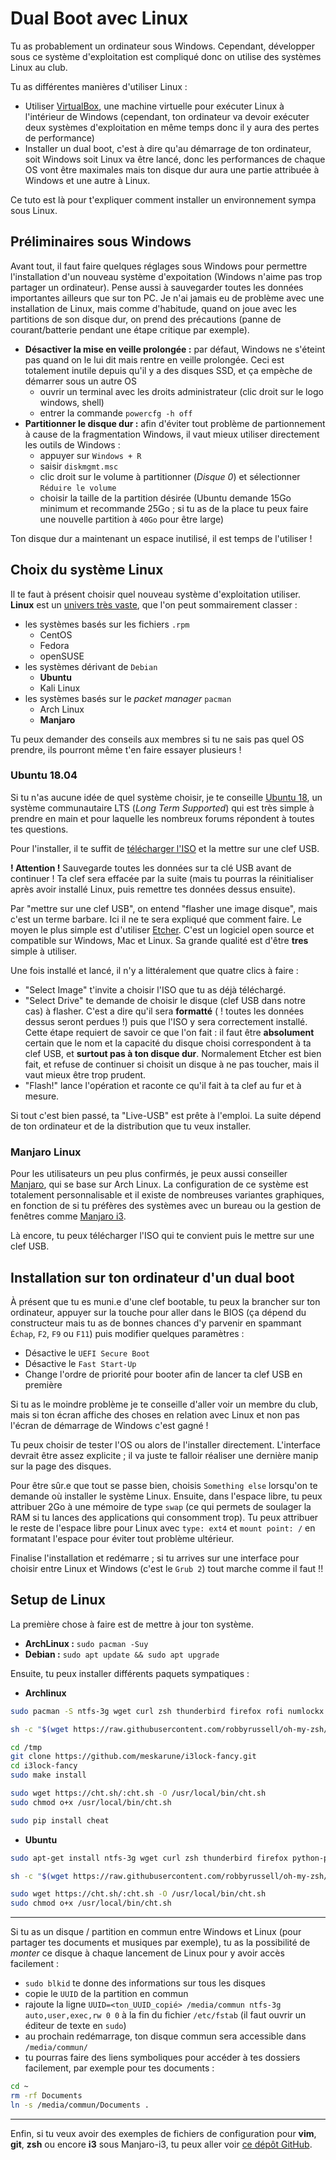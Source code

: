 # Dual Boot avec Linux

Tu as probablement un ordinateur sous Windows. Cependant, développer sous ce système d'exploitation est compliqué donc on utilise des systèmes Linux au club.

Tu as différentes manières d'utiliser Linux :
* Utiliser [VirtualBox](https://www.virtualbox.org/), une machine virtuelle pour exécuter Linux à l'intérieur de Windows (cependant, ton ordinateur va devoir exécuter deux systèmes d'exploitation en même temps donc il y aura des pertes de performance)
* Installer un dual boot, c'est à dire qu'au démarrage de ton ordinateur, soit Windows soit Linux va être lancé, donc les performances de chaque OS vont être maximales mais ton disque dur aura une partie attribuée à Windows et une autre à Linux.

Ce tuto est là pour t'expliquer comment installer un environnement sympa sous Linux.

## Préliminaires sous Windows

Avant tout, il faut faire quelques réglages sous Windows pour permettre l'installation d'un nouveau système d'expoitation (Windows n'aime pas trop partager un ordinateur). Pense aussi à sauvegarder toutes les données importantes ailleurs que sur ton PC. Je n'ai jamais eu de problème avec une installation de Linux, mais comme d'habitude, quand on joue avec les partitions de son disque dur, on prend des précautions (panne de courant/batterie pendant une étape critique par exemple).

* **Désactiver la mise en veille prolongée :** par défaut, Windows ne s'éteint pas quand on le lui dit mais rentre en veille prolongée. Ceci est totalement inutile depuis qu'il y a des disques SSD, et ça empèche de démarrer sous un autre OS
  - ouvrir un terminal avec les droits administrateur (clic droit sur le logo windows, shell)
  - entrer la commande `powercfg -h off`
* **Partitionner le disque dur :** afin d'éviter tout problème de partionnement à cause de la fragmentation Windows, il vaut mieux utiliser directement les outils de Windows :
  - appuyer sur `Windows + R`
  - saisir `diskmgmt.msc`
  - clic droit sur le volume à partitionner (_Disque 0_) et sélectionner `Réduire le volume`
  - choisir la taille de la partition désirée (Ubuntu demande 15Go minimum et recommande 25Go ; si tu as de la place tu peux faire une nouvelle partition à `40Go` pour être large)

Ton disque dur a maintenant un espace inutilisé, il est temps de l'utiliser !

##  Choix du système Linux

Il te faut à présent choisir quel nouveau système d'exploitation utiliser. **Linux** est un [univers très vaste](https://upload.wikimedia.org/wikipedia/commons/1/1b/Linux_Distribution_Timeline.svg), que l'on peut sommairement classer :
* les systèmes basés sur les fichiers `.rpm`
  - CentOS
  - Fedora
  - openSUSE
* les systèmes dérivant de `Debian`
  - **Ubuntu**
  - Kali Linux
* les systèmes basés sur le _packet manager_ `pacman`
  - Arch Linux
  - **Manjaro**

Tu peux demander des conseils aux membres si tu ne sais pas quel OS prendre, ils pourront même t'en faire essayer plusieurs !

### Ubuntu 18.04

Si tu n'as aucune idée de quel système choisir, je te conseille [Ubuntu 18](https://www.ubuntu.com/download/desktop), un système communautaire LTS (_Long Term Supported_) qui est très simple à prendre en main et pour laquelle les nombreux forums répondent à toutes tes questions.

Pour l'installer, il te suffit de [télécharger l'ISO](https://www.ubuntu.com/download/desktop/thank-you?country=US&version=18.04.1&architecture=amd64) et la mettre sur une clef USB.

__! Attention !__
Sauvegarde toutes les données sur ta clé USB avant de continuer ! Ta clef sera effacée par la suite (mais tu pourras la réinitialiser après avoir installé Linux, puis remettre tes données dessus ensuite).

Par "mettre sur une clef USB", on entend "flasher une image disque", mais c'est un terme barbare. Ici il ne te sera expliqué que comment faire.
Le moyen le plus simple est d'utiliser [Etcher](https://etcher.io/). C'est un logiciel open source et compatible sur Windows, Mac et Linux. Sa grande qualité est d'être __tres__ simple à utiliser.

Une fois installé et lancé, il n'y a littéralement que quatre clics à faire : 
  - "Select Image" t'invite a choisir l'ISO que tu as déjà téléchargé.
  - "Select Drive" te demande de choisir le disque (clef USB dans notre cas) à flasher. C'est a dire qu'il sera __formatté__ ( ! toutes les données dessus seront perdues !) puis que l'ISO y sera correctement installé. Cette étape requiert de savoir ce que l'on fait : il faut être __absolument__ certain que le nom et la capacité du disque choisi correspondent à ta clef USB, et __surtout pas à ton disque dur__. Normalement Etcher est bien fait, et refuse de continuer si choisit un disque à ne pas toucher, mais il vaut mieux être trop prudent.
  - "Flash!" lance l'opération et raconte ce qu'il fait à ta clef au fur et à mesure.
  
Si tout c'est bien passé, ta "Live-USB" est prête à l'emploi. La suite dépend de ton ordinateur et de la distribution que tu veux installer. 
  

### Manjaro Linux

Pour les utilisateurs un peu plus confirmés, je peux aussi conseiller [Manjaro](https://manjaro.org/get-manjaro/), qui se base sur Arch Linux. La configuration de ce système est totalement personnalisable et il existe de nombreuses variantes graphiques, en fonction de si tu préfères des systèmes avec un bureau ou la gestion de fenêtres comme [Manjaro i3](https://forum.manjaro.org/t/manjaro-i3-17-1-11-17-1-12/51238).

Là encore, tu peux télécharger l'ISO qui te convient puis le mettre sur une clef USB.

## Installation sur ton ordinateur d'un dual boot

À présent que tu es muni.e d'une clef bootable, tu peux la brancher sur ton ordinateur, appuyer sur la touche pour aller dans le BIOS (ça dépend du constructeur mais tu as de bonnes chances d'y parvenir en spammant `Échap`, `F2`, `F9` ou `F11`) puis modifier quelques paramètres :
* Désactive le `UEFI Secure Boot`
* Désactive le `Fast Start-Up`
* Change l'ordre de priorité pour booter afin de lancer ta clef USB en première

Si tu as le moindre problème je te conseille d'aller voir un membre du club, mais si ton écran affiche des choses en relation avec Linux et non pas l'écran de démarrage de Windows c'est gagné !

Tu peux choisir de tester l'OS ou alors de l'installer directement. L'interface devrait être assez explicite ; il va juste te falloir réaliser une dernière manip sur la page des disques.

Pour être sûr.e que tout se passe bien, choisis `Something else` lorsqu'on te demande où installer le système Linux. Ensuite, dans l'espace libre, tu peux attribuer 2Go à une mémoire de type `swap` (ce qui permets de soulager la RAM si tu lances des applications qui consomment trop). Tu peux attribuer le reste de l'espace libre pour Linux avec `type: ext4` et `mount point: /` en formatant l'espace pour éviter tout problème ultérieur.

Finalise l'installation et redémarre ; si tu arrives sur une interface pour choisir entre Linux et Windows (c'est le `Grub 2`) tout marche comme il faut !!

## Setup de Linux

La première chose à faire est de mettre à jour ton système.
* **ArchLinux :** `sudo pacman -Suy`
* **Debian :** `sudo apt update && sudo apt upgrade`

Ensuite, tu peux installer différents paquets sympatiques :
* **Archlinux**
```bash
sudo pacman -S ntfs-3g wget curl zsh thunderbird firefox rofi numlockx python-pip

sh -c "$(wget https://raw.githubusercontent.com/robbyrussell/oh-my-zsh/master/tools/install.sh -O -)"

cd /tmp
git clone https://github.com/meskarune/i3lock-fancy.git
cd i3lock-fancy
sudo make install

sudo wget https://cht.sh/:cht.sh -O /usr/local/bin/cht.sh
sudo chmod o+x /usr/local/bin/cht.sh

sudo pip install cheat
```
* **Ubuntu**
```bash
sudo apt-get install ntfs-3g wget curl zsh thunderbird firefox python-pip

sh -c "$(wget https://raw.githubusercontent.com/robbyrussell/oh-my-zsh/master/tools/install.sh -O -)"

sudo wget https://cht.sh/:cht.sh -O /usr/local/bin/cht.sh
sudo chmod o+x /usr/local/bin/cht.sh
```

---

Si tu as un disque / partition en commun entre Windows et Linux (pour partager tes documents et musiques par exemple), tu as la possibilité de _monter_ ce disque à chaque lancement de Linux pour y avoir accès facilement :
* `sudo blkid` te donne des informations sur tous les disques
* copie le `UUID` de la partition en commun
* rajoute la ligne `UUID=<ton_UUID_copié> /media/commun ntfs-3g auto,user,exec,rw 0 0` à la fin du fichier `/etc/fstab` (il faut ouvrir un éditeur de texte en `sudo`)
* au prochain redémarrage, ton disque commun sera accessible dans `/media/commun/`
* tu pourras faire des liens symboliques pour accéder à tes dossiers facilement, par exemple pour tes documents :
```bash
cd ~
rm -rf Documents
ln -s /media/commun/Documents .
```

---

Enfin, si tu veux avoir des exemples de fichiers de configuration pour **vim**, **git**, **zsh** ou encore **i3** sous Manjaro-i3, tu peux aller voir [ce dépôt GitHub](https://github.com/terae/dotfiles).
